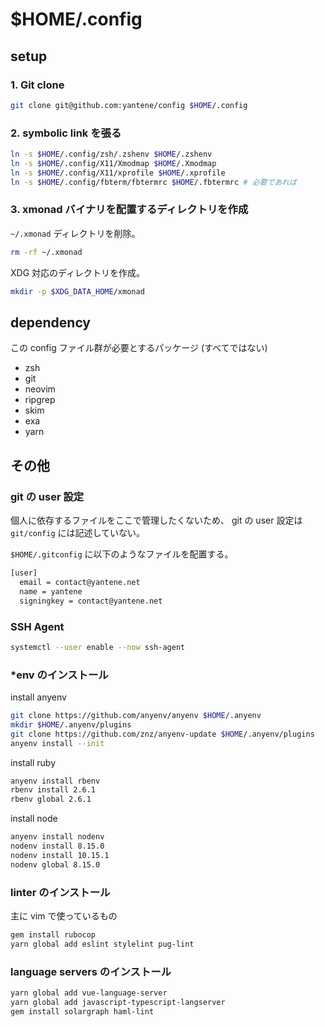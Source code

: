 $HOME/.config
=============

## setup

### 1. Git clone

```bash
git clone git@github.com:yantene/config $HOME/.config
```

### 2. symbolic link を張る

```bash
ln -s $HOME/.config/zsh/.zshenv $HOME/.zshenv
ln -s $HOME/.config/X11/Xmodmap $HOME/.Xmodmap
ln -s $HOME/.config/X11/xprofile $HOME/.xprofile
ln -s $HOME/.config/fbterm/fbtermrc $HOME/.fbtermrc # 必要であれば
```

### 3. xmonad バイナリを配置するディレクトリを作成

`~/.xmonad` ディレクトリを削除。

```bash
rm -rf ~/.xmonad
```

XDG 対応のディレクトリを作成。

```bash
mkdir -p $XDG_DATA_HOME/xmonad
```

## dependency

この config ファイル群が必要とするパッケージ (すべてではない)

- zsh
- git
- neovim
- ripgrep
- skim
- exa
- yarn

## その他

### git の user 設定

個人に依存するファイルをここで管理したくないため、
git の user 設定は `git/config` には記述していない。

`$HOME/.gitconfig` に以下のようなファイルを配置する。

```bash
[user]
  email = contact@yantene.net
  name = yantene
  signingkey = contact@yantene.net
```

### SSH Agent

```bash
systemctl --user enable --now ssh-agent
```

### \*env のインストール

install anyenv

```bash
git clone https://github.com/anyenv/anyenv $HOME/.anyenv
mkdir $HOME/.anyenv/plugins
git clone https://github.com/znz/anyenv-update $HOME/.anyenv/plugins
anyenv install --init
```

install ruby

```bash
anyenv install rbenv
rbenv install 2.6.1
rbenv global 2.6.1
```

install node

```bash
anyenv install nodenv
nodenv install 8.15.0
nodenv install 10.15.1
nodenv global 8.15.0
```

### linter のインストール

主に vim で使っているもの

```bash
gem install rubocop
yarn global add eslint stylelint pug-lint
```

### language servers のインストール

```bash
yarn global add vue-language-server
yarn global add javascript-typescript-langserver
gem install solargraph haml-lint
```
